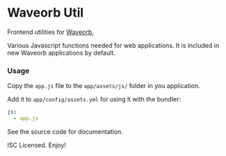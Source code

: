 # Waveorb Util

Frontend utilities for [Waveorb.](https://waveorb.com)

Various Javascript functions needed for web applications. It is included in new Waveorb applications by default.

### Usage

Copy the `app.js` file to the `app/assets/js/` folder in you application.

Add it to `app/config/assets.yml` for using it with the bundler:

```yml
js:
  - app.js
```

See the source code for documentation.

ISC Licensed. Enjoy!
